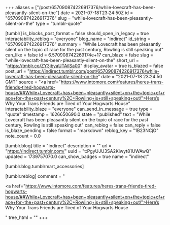 +++
aliases = ["/post/657090874226917376/while-lovecraft-has-been-pleasantly-silent-on-the"]
date = 2021-07-18T23:24:50Z
id = "657090874226917376"
slug = "while-lovecraft-has-been-pleasantly-silent-on-the"
type = "tumblr-quote"

[tumblr]
is_blocks_post_format = false
should_open_in_legacy = true
interactability_reblog = "everyone"
blog_name = "indirect"
id_string = "657090874226917376"
summary = "While Lovecraft has been pleasantly silent on the topic of race for the past century, Rowling is still speaking out"
can_like = false
id = 6.570908742269174e+17
can_blaze = false
slug = "while-lovecraft-has-been-pleasantly-silent-on-the"
short_url = "https://tmblr.co/ZY3jbyaUTAilSa00"
display_avatar = true
is_blazed = false
post_url = "https://indirect.tumblr.com/post/657090874226917376/while-lovecraft-has-been-pleasantly-silent-on-the"
date = "2021-07-18 23:24:50 GMT"
source = "<a href=\"https://www.intomore.com/features/heres-trans-friends-tired-hogwarts-house/##While+Lovecraft+has+been+pleasantly+silent+on+the+topic+of+race+for+the+past+century%2C+Rowling+is+still+speaking+out\">Here’s Why Your Trans Friends are Tired of Your Hogwarts House</a>"
interactability_blaze = "everyone"
can_send_in_message = true
type = "quote"
timestamp = 1626650690.0
state = "published"
text = "While Lovecraft has been pleasantly silent on the topic of race for the past century, Rowling is still speaking out"
can_reblog = false
can_reply = false
is_blaze_pending = false
format = "markdown"
reblog_key = "1B23NCjO"
note_count = 0.0

[tumblr.blog]
title = "indirect"
description = ""
url = "https://indirect.tumblr.com/"
uuid = "t:PgyUJU3SA2Klwyt81UWAwQ"
updated = 1739757070.0
can_show_badges = true
name = "indirect"

[tumblr.blog.tumblrmart_accessories]

[tumblr.reblog]
comment = "<p><a href=\"https://www.intomore.com/features/heres-trans-friends-tired-hogwarts-house/##While+Lovecraft+has+been+pleasantly+silent+on+the+topic+of+race+for+the+past+century%2C+Rowling+is+still+speaking+out\">Here’s Why Your Trans Friends are Tired of Your Hogwarts House</a></p>"
tree_html = ""
+++
